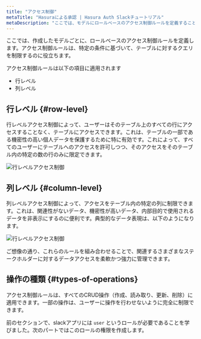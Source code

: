 ```yaml
---
title: "アクセス制御"
metaTitle: "Hasuraによる承認 | Hasura Auth Slackチュートリアル"
metaDescription: "ここでは、モデルにロールベースのアクセス制御ルールを定義することにより、Hasura GraphQL Engineで承認を行う方法を学びます。"
---
```


ここでは、作成したモデルごとに、ロールベースのアクセス制御ルールを定義します。アクセス制御ルールは、特定の条件に基づいて、テーブルに対するクエリを制限するのに役立ちます。

アクセス制御ルールは以下の項目に適用されます

- 行レベル
- 列レベル

## 行レベル {#row-level}

行レベルアクセス制御によって、ユーザーはそのテーブル上のすべての行にアクセスすることなく、テーブルにアクセスできます。これは、テーブルの一部である機密性の高い個人データを保護するために特に有効です。これによって、すべてのユーザーにテーブルへのアクセスを許可しつつ、そのアクセスをそのテーブル内の特定の数の行のみに限定できます。

![行レベルアクセス制御](https://graphql-engine-cdn.hasura.io/learn-hasura/assets/graphql-hasura-auth/row-level-access-control.png)

## 列レベル {#column-level}

列レベルアクセス制御によって、アクセスをテーブル内の特定の列に制限できます。これは、関連性がないデータ、機密性が高いデータ、内部目的で使用されるデータを非表示にするのに便利です。典型的なデータ表現は、以下のようになります。

![行レベルアクセス制御](https://graphql-engine-cdn.hasura.io/learn-hasura/assets/graphql-hasura-auth/column-level-access-control.png)

ご想像の通り、これらのルールを組み合わせることで、関連するさまざまなステークホルダーに対するデータアクセスを柔軟かつ強力に管理できます。

## 操作の種類 {#types-of-operations}

アクセス制御ルールは、すべてのCRUD操作（作成、読み取り、更新、削除）に適用できます。一部の操作は、ユーザーに操作を行わせないように完全に制限できます。

前のセクションで、slackアプリには `user` というロールが必要であることを学びました。次のパートではこのロールの権限を作成します。